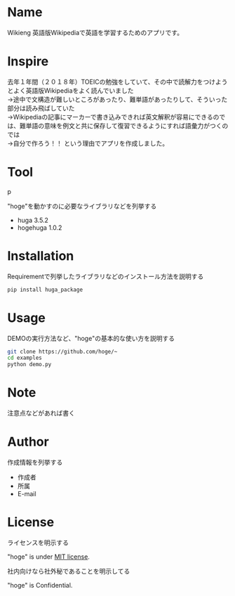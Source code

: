 # Name
 
Wikieng
英語版Wikipediaで英語を学習するためのアプリです。
 
#  Inspire
去年１年間（２０１８年）TOEICの勉強をしていて、その中で読解力をつけようとよく英語版Wikipediaをよく読んでいました<br>
→途中で文構造が難しいところがあったり、難単語があったりして、そういった部分は読み飛ばしていた<br>
→Wikipediaの記事にマーカーで書き込みできれば英文解釈が容易にできるのでは、難単語の意味を例文と共に保存して復習できるようにすれば語彙力がつくのでは<br>
→自分で作ろう！！
という理由でアプリを作成しました。

# Tool
p
 
"hoge"を動かすのに必要なライブラリなどを列挙する
 
* huga 3.5.2
* hogehuga 1.0.2
 
# Installation
 
Requirementで列挙したライブラリなどのインストール方法を説明する
 
```bash
pip install huga_package
```
 
# Usage
 
DEMOの実行方法など、"hoge"の基本的な使い方を説明する
 
```bash
git clone https://github.com/hoge/~
cd examples
python demo.py
```
 
# Note
 
注意点などがあれば書く
 
# Author
 
作成情報を列挙する
 
* 作成者
* 所属
* E-mail
 
# License
ライセンスを明示する
 
"hoge" is under [MIT license](https://en.wikipedia.org/wiki/MIT_License).
 
社内向けなら社外秘であることを明示してる
 
"hoge" is Confidential.
